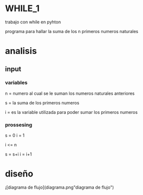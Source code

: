 # WHILE_1

trabajo con while en pyhton


programa para hallar la suma de los n primeros numeros naturales



# analisis

## input 

### variables 

n = numero al cual se le suman los numeros naturales anteriores

s = la suma de los primeros numeros 

i = es la variable utilizada para poder sumar los primeros numeros


### prossesing 

s = 0
i = 1 

i <= n

s = s+i
i = i+1

# diseño 

¡[diagrama de flujo](diagrama.png"diagrama de flujo")
